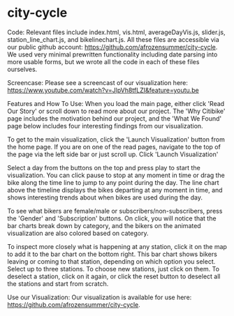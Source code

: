 # city-cycle

Code: Relevant files include index.html, vis.html, averageDayVis.js, slider.js, station_line_chart.js, and bikelinechart.js. All these files are accessible via our public github account: https://github.com/afrozensummer/city-cycle. We used very minimal prewritten functionality including date parsing into more usable forms, but we wrote all the code in each of these files ourselves. 

Screencase: Please see a screencast of our visualization here: https://www.youtube.com/watch?v=JlpVh8tfLZI&feature=youtu.be

Features and How To Use: 
When you load the main page, either click 'Read Our Story' or scroll down to read more about our project. The 'Why Citibike' page includes the motivation behind our project, and the 'What We Found' page below includes four interesting findings from our visualization. 

To get to the main visualization, click the 'Launch Visualization' button from the home page. If you are on one of the read pages, navigate to the top of the page via the left side bar or just scroll up. Click 'Launch Visualization'

Select a day from the buttons on the top and press play to start the visualization. You can click pause to stop at any moment in time or drag the bike along the time line to jump to any point during the day. The line chart above the timeline displays the bikes departing at any moment in time, and shows interesting trends about when bikes are used during the day. 

To see what bikers are female/male or subscribers/non-subscribers, press the 'Gender' and 'Subscription' buttons. On click, you will notice that the bar charts break down by category, and the bikers on the animated visualization are also colored based on category. 

To inspect more closely what is happening at any station, click it on the map to add it to the bar chart on the bottom right. This bar chart shows bikers leaving or coming to that station, depending on which option you select. Select up to three stations. To choose new stations, just click on them. To deselect a station, click on it again, or click the reset button to deselect all the stations and start from scratch. 

Use our Visualization: Our visualization is available for use here: https://github.com/afrozensummer/city-cycle. 
